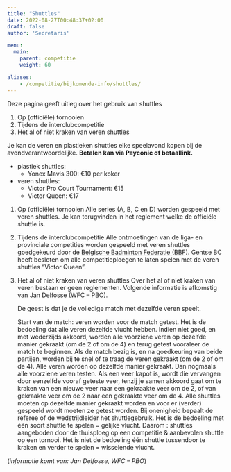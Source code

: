 ```yaml
---
title: "Shuttles"
date: 2022-08-27T00:48:37+02:00
draft: false
author: 'Secretaris'

menu:
  main:
    parent: competitie
    weight: 60

aliases:
    - /competitie/bijkomende-info/shuttles/
---
```


Deze pagina geeft uitleg over het gebruik van shuttles
1. Op (officiële) tornooien
2. Tijdens de interclubcompetitie
3. Het al of niet kraken van veren shuttles

Je kan de veren en plastieken shuttles elke speelavond kopen bij de avondverantwoordelijke. **Betalen kan via Payconic of betaallink.**
* plastiek shuttles:
  - Yonex Mavis 300: €10 per koker
* veren shuttles:
  - Victor Pro Court Tournament: €15
  - Victor Queen: €17

1. Op (officiële) tornooien
Alle series (A, B, C en D) worden gespeeld met veren shuttles.
Je kan  terugvinden in het reglement welke de officiële shuttle is.

2. Tijdens de interclubcompetitie
Alle ontmoetingen van de liga- en provinciale competities worden gespeeld met veren shuttles goedgekeurd door de [Belgische Badminton Federatie (BBF)](http://www.badmintonvlaanderen.be/index.php?option=com_docman&task=doc_download&gid=571&Itemid=426).
Gentse BC heeft besloten om alle competitieploegen te laten spelen met de veren shuttles “Victor Queen”.

3. Het al of niet kraken van veren shuttles
Over het al of niet kraken van veren bestaan er geen reglementen.
Volgende informatie is afkomstig van Jan Delfosse (WFC – PBO).

    De geest is dat je de volledige match met dezelfde veren speelt.
    
    Start van de match: veren worden voor de match getest. Het is de bedoeling dat alle veren dezelfde vlucht hebben. Indien niet goed, en met wederzijds akkoord, worden alle voorziene veren op dezelfde manier gekraakt (om de 2 of om de 4) en terug getest vooraleer de match te beginnen.
    Als de match bezig is, en na goedkeuring van beide partijen, worden bij te snel of te traag de veren gekraakt (om de 2 of om de 4). Alle veren worden op dezelfde manier gekraakt. Dan nogmaals alle voorziene veren testen.
    Als een veer kapot is, wordt die vervangen door eenzelfde vooraf geteste veer, tenzij je samen akkoord gaat om te kraken van een nieuwe veer naar een gekraakte veer om de 2, of van gekraakte veer om de 2 naar een gekraakte veer om de 4.
    Alle shuttles moeten op dezelfde manier gekraakt worden en voor er (verder) gespeeld wordt moeten ze getest worden.
    Bij onenigheid bepaalt de referee of de wedstrijdleider het shuttlegebruik.
    Het is de bedoeling met één soort shuttle te spelen = gelijke vlucht.
    Daarom : shuttles aangeboden door de thuisploeg op een competitie & aanbevolen shuttle op een tornooi.
    Het is niet de bedoeling één shuttle tussendoor te kraken en verder te spelen = wisselende vlucht.

(_informatie komt van: Jan Delfosse, WFC – PBO_)